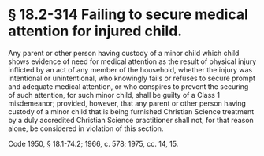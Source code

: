 # § 18.2-314 Failing to secure medical attention for injured child.

<p>Any parent or other person having custody of a minor child which child shows evidence of need for medical attention as the result of physical injury inflicted by an act of any member of the household, whether the injury was intentional or unintentional, who knowingly fails or refuses to secure prompt and adequate medical attention, or who conspires to prevent the securing of such attention, for such minor child, shall be guilty of a Class 1 misdemeanor; provided, however, that any parent or other person having custody of a minor child that is being furnished Christian Science treatment by a duly accredited Christian Science practitioner shall not, for that reason alone, be considered in violation of this section.</p><p>Code 1950, § 18.1-74.2; 1966, c. 578; 1975, cc. 14, 15.</p>